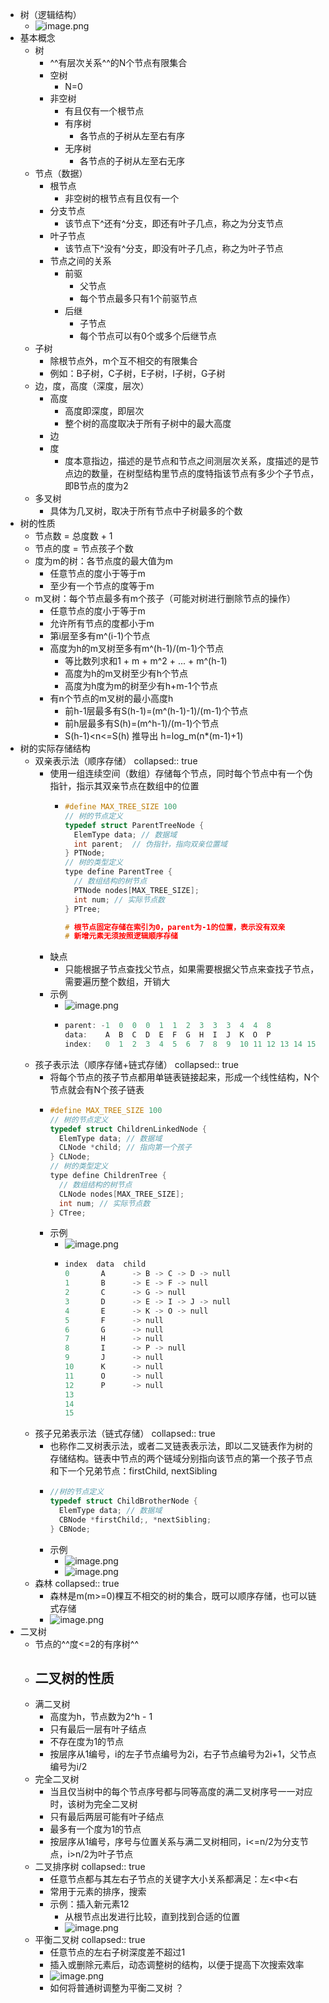- 树（逻辑结构）
	- ![image.png](./assets/image_1686368778349_0.png)
- 基本概念
	- 树
		- ^^有层次关系^^的N个节点有限集合
		- 空树
			- N=0
		- 非空树
			- 有且仅有一个根节点
			- 有序树
				- 各节点的子树从左至右有序
			- 无序树
				- 各节点的子树从左至右无序
	- 节点（数据）
		- 根节点
			- 非空树的根节点有且仅有一个
		- 分支节点
			- 该节点下^还有^分支，即还有叶子几点，称之为分支节点
		- 叶子节点
			- 该节点下^没有^分支，即没有叶子几点，称之为叶子节点
		- 节点之间的关系
			- 前驱
				- 父节点
				- 每个节点最多只有1个前驱节点
			- 后继
				- 子节点
				- 每个节点可以有0个或多个后继节点
	- 子树
		- 除根节点外，m个互不相交的有限集合
		- 例如：B子树，C子树，E子树，I子树，G子树
	- 边，度，高度（深度，层次）
		- 高度
			- 高度即深度，即层次
			- 整个树的高度取决于所有子树中的最大高度
		- 边
		- 度
			- 度本意指边，描述的是节点和节点之间测层次关系，度描述的是节点边的数量，在树型结构里节点的度特指该节点有多少个子节点，即B节点的度为2
	- 多叉树
		- 具体为几叉树，取决于所有节点中子树最多的个数
- 树的性质
	- 节点数 = 总度数 + 1
	- 节点的度 = 节点孩子个数
	- 度为m的树：各节点度的最大值为m
		- 任意节点的度小于等于m
		- 至少有一个节点的度等于m
	- m叉树：每个节点最多有m个孩子（可能对树进行删除节点的操作）
		- 任意节点的度小于等于m
		- 允许所有节点的度都小于m
		- 第i层至多有m^(i-1)个节点
		- 高度为h的m叉树至多有m^(h-1)/(m-1)个节点
			- 等比数列求和1 + m + m^2 + ... + m^(h-1)
			- 高度为h的m叉树至少有h个节点
			- 高度为h度为m的树至少有h+m-1个节点
		- 有n个节点的m叉树的最小高度h
			- 前h-1层最多有S(h-1)=(m^(h-1)-1)/(m-1)个节点
			- 前h层最多有S(h)=(m^h-1)/(m-1)个节点
			- S(h-1)<n<=S(h) 推导出 h=log_m(n*(m-1)+1)
- 树的实际存储结构
	- 双亲表示法（顺序存储）
	  collapsed:: true
		- 使用一组连续空间（数组）存储每个节点，同时每个节点中有一个伪指针，指示其双亲节点在数组中的位置
			- ```C
			  #define MAX_TREE_SIZE 100
			  // 树的节点定义
			  typedef struct ParentTreeNode {
			    ElemType data; // 数据域
			    int parent;	 // 伪指针，指向双亲位置域
			  } PTNode;
			  // 树的类型定义
			  type define ParentTree {
			    // 数组结构的树节点
			    PTNode nodes[MAX_TREE_SIZE];
			    int num; // 实际节点数
			  } PTree;
			  
			  # 根节点固定存储在索引为0，parent为-1的位置，表示没有双亲
			  # 新增元素无须按照逻辑顺序存储
			  ```
		- 缺点
			- 只能根据子节点查找父节点，如果需要根据父节点来查找子节点，需要遍历整个数组，开销大
		- 示例
			- ![image.png](./assets/image_1686382070665_0.png)
			- ```c
			  parent: -1  0  0  0  1  1  2  3  3  3  4  4  8
			  data:    A  B  C  D  E  F  G  H  I  J  K  O  P
			  index:   0  1  2  3  4  5  6  7  8  9  10 11 12 13 14 15
			  ```
	- 孩子表示法（顺序存储+链式存储）
	  collapsed:: true
		- 将每个节点的孩子节点都用单链表链接起来，形成一个线性结构，N个节点就会有N个孩子链表
		- ```c
		  #define MAX_TREE_SIZE 100
		  // 树的节点定义
		  typedef struct ChildrenLinkedNode {
		    ElemType data; // 数据域
		    CLNode *child; // 指向第一个孩子
		  } CLNode;
		  // 树的类型定义
		  type define ChildrenTree {
		    // 数组结构的树节点
		    CLNode nodes[MAX_TREE_SIZE];
		    int num; // 实际节点数
		  } CTree;
		  ```
		- 示例
			- ![image.png](./assets/image_1686382070665_0.png)
			- ```c
			  index  data  child
			  0       A      -> B -> C -> D -> null
			  1       B      -> E -> F -> null
			  2       C      -> G -> null
			  3       D      -> E -> I -> J -> null
			  4       E      -> K -> O -> null
			  5       F      -> null  
			  6       G      -> null
			  7       H      -> null
			  8       I      -> P -> null
			  9       J      -> null
			  10      K      -> null
			  11      O      -> null
			  12      P      -> null
			  13      
			  14      
			  15      
			  ```
	- 孩子兄弟表示法（链式存储）
	  collapsed:: true
		- 也称作二叉树表示法，或者二叉链表表示法，即以二叉链表作为树的存储结构。链表中节点的两个链域分别指向该节点的第一个孩子节点和下一个兄弟节点：firstChild, nextSibling
		- ```c
		  //树的节点定义
		  typedef struct ChildBrotherNode {
		    ElemType data; // 数据域
		    CBNode *firstChild;, *nextSibling;
		  } CBNode;
		  ```
		- 示例
			- ![image.png](./assets/image_1686385602213_0.png)
			- ![image.png](./assets/image_1686385627139_0.png)
	- 森林
	  collapsed:: true
		- 森林是m(m>=0)棵互不相交的树的集合，既可以顺序存储，也可以链式存储
		- ![image.png](./assets/image_1686385948854_0.png)
- 二叉树
	- 节点的^^度<=2的有序树^^
	- 二叉树的性质
		-
	- 满二叉树
		- 高度为h，节点数为2^h - 1
		- 只有最后一层有叶子结点
		- 不存在度为1的节点
		- 按层序从1编号，i的左子节点编号为2i，右子节点编号为2i+1，父节点编号为i/2
	- 完全二叉树
		- 当且仅当树中的每个节点序号都与同等高度的满二叉树序号一一对应时，该树为完全二叉树
		- 只有最后两层可能有叶子结点
		- 最多有一个度为1的节点
		- 按层序从1编号，序号与位置关系与满二叉树相同，i<=n/2为分支节点，i>n/2为叶子节点
	- 二叉排序树
	  collapsed:: true
		- 任意节点都与其左右子节点的关键字大小关系都满足：左<中<右
		- 常用于元素的排序，搜索
		- 示例：插入新元素12
			- 从根节点出发进行比较，直到找到合适的位置
			- ![image.png](./assets/image_1686387084281_0.png)
	- 平衡二叉树
	  collapsed:: true
		- 任意节点的左右子树深度差不超过1
		- 插入或删除元素后，动态调整树的结构，以便于提高下次搜索效率
		- ![image.png](./assets/image_1686387282871_0.png)
		- 如何将普通树调整为平衡二叉树 ？